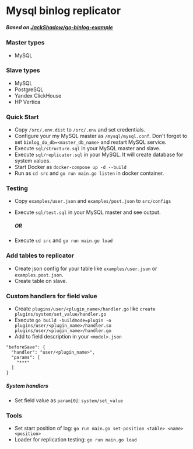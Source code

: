 # Mysql binlog replicator

##### Based on [JackShadow/go-binlog-example](https://github.com/JackShadow/go-binlog-example) 

### Master types
- MySQL

### Slave types
- MySQL
- PostgreSQL
- Yandex ClickHouse
- HP Vertica

### Quick Start
- Copy `/src/.env.dist` to `/src/.env` and set credentials.
- Configure your my MySQL master as `/mysql/mysql.conf`. 
Don't forget to set `binlog_do_db=<master_db_name>` and restart MySQL service.
- Execute `sql/structure.sql` in your MySQL master and slave.
- Execute `sql/replicator.sql` in your MySQL. It will create database for system values.
- Start Docker as `docker-compose up -d --build`
- Run as `cd src` and `go run main.go listen` in docker container.

### Testing

- Copy `examples/user.json` and `examples/post.json` to `src/configs`
- Execute `sql/test.sql` in your MySQL master and see output.

  ##### OR 

- Execute `cd src` and `go run main.go load`

### Add tables to replicator

- Create json config for your table like `examples/user.json` or `examples.post.json`.
- Create table on slave.

### Custom handlers for field value

- Create `plugins/user/<plugin_name>/handler.go` like `create plugins/system/set_value/handler.go`
- Execute `go build -buildmode=plugin -o plugins/user/<plugin_name>/handler.so plugins/user/<plugin_name>/handler.go`
- Add to field description in your `<model>.json`

```
"beforeSave": {
  "handler": "user/<plugin_name>",
  "params": [
    "***"
  ]
}
```

##### System handlers

- Set field value as `param[0]`: `system/set_value`

### Tools

- Set start position of log: `go run main.go set-position <table> <name> <position>`
- Loader for replication testing: `go run main.go load`

